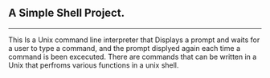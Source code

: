 ## A Simple Shell Project.
***
This Is a Unix command line interpreter that Displays a prompt and waits for a user to type a command,
and the prompt displyed again each time a command is been excecuted.
There are commands that can be written in a Unix that perfroms various functions in a unix shell.
